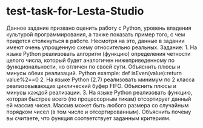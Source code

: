 # test-task-for-Lesta-Studio
Данное задание призвано оценить работу с Python, уровень владения культурой программирования, а также показать пример того, с чем придется столкнуться в работе. Несмотря на это, данные в задании имеют очень упрощенную схему относительно реальных.  Задание:  1. На языке Python реализовать алгоритм (функцию) определения четности целого числа, который будет аналогичен нижеприведенному по функциональности, но отличен по своей сути. Объяснить плюсы и минусы обеих реализаций.                  Python example:                  def isEven(value):return value%2==0  2. На языке Python (2.7) реализовать минимум по 2 класса реализовывающих циклический буфер FIFO. Объяснить плюсы и минусы каждой реализации.  3. На языке Python реализовать функцию, которая быстрее всего (по процессорным тикам) отсортирует данный ей массив чисел. Массив может быть любого размера со случайным порядком чисел (в том числе и отсортированным). Объяснить почему вы считаете, что функция соответствует заданным критериям.
